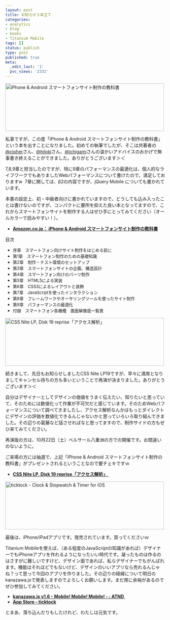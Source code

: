 ```yaml
---
layout: post
title: お知らせ３本立て
categories:
- analytics
- blog
- books
- Titanium Mobile
tags: []
status: publish
type: post
published: true
meta:
  _edit_last: '1'
  pvc_views: '2332'
---
```

<a href="http://www.amazon.co.jp/gp/product/4844362232/ref=as_li_ss_tl?ie=UTF8&amp;tag=warikiru-22&amp;linkCode=as2&amp;camp=247&amp;creative=7399&amp;creativeASIN=4844362232"><img title="iPhone &amp; Android スマートフォンサイト制作の教科書" src="http://t32k.me/mol/file/2011/09/info.jpg" alt="iPhone &amp; Android スマートフォンサイト制作の教科書" width="500" height="150" /></a>

私事ですが、この度「iPhone &amp; Android スマートフォンサイト制作の教科書」という本を出すことになりました。初めての執筆でしたが、そこは共著者の<a href="https://twitter.com/#!/cipher/">@cipher</a>さん、<a href="https://twitter.com/#!/hiloki/">@hiloki</a>さん、<a href="https://twitter.com/#!/ichigami/">@ichigami</a>さんの温かいアドバイスのおかげで無事書き終えることができました。ありがとうございます＞＜

7,8,9章と担当したのですが、特に9章のパフォーマンスの最適化は、個人的なライフワークでもありましたWebパフォーマンスについて書けたので、満足しておりますw  7章に関しては、β2の内容ですが、jQuery Mobile についても書かれています。

本書の設定上、初・中級者向けに書かれていますので、どうしても込み入ったことは書けないのですが、コンパクトに要所を抑えた良い本となってますので、これからスマートフォンサイトを制作する人はぜひ手にとってみてください（オールカラーで読みやすい！）。
<ul>
	<li><strong><a href="http://www.amazon.co.jp/gp/product/4844362232/ref=as_li_ss_tl?ie=UTF8&amp;tag=warikiru-22&amp;linkCode=as2&amp;camp=247&amp;creative=7399&amp;creativeASIN=4844362232">Amazon.co.jp： iPhone &amp; Android スマートフォンサイト制作の教科書</a></strong></li>
</ul>
<div><!--more--></div>
目次
<ul>
	<li><span style="font-size: small;">序章　スマートフォン向けサイト制作をはじめる前に</span></li>
	<li><span style="font-size: small;">第1章　スマートフォン制作のための基礎知識</span></li>
	<li><span style="font-size: small;">第2章　制作・テスト環境のセットアップ</span></li>
	<li><span style="font-size: small;">第3章　スマートフォンサイトの企画、構造設計</span></li>
	<li><span style="font-size: small;">第4章　スマートフォン向けのパーツ制作</span></li>
	<li><span style="font-size: small;">第5章　HTML5による実装</span></li>
	<li><span style="font-size: small;">第6章　CSS3によるレイアウトと装飾</span></li>
	<li><span style="font-size: small;">第7章　JavaScriptを使ったインタラクション</span></li>
	<li><span style="font-size: small;">第8章　フレームワークやオーサリングツールを使ったサイト制作</span></li>
	<li><span style="font-size: small;">第9章　パフォーマンスの最適化</span></li>
	<li><span style="font-size: small;">付録　スマートフォン各機種　画面解像度一覧表</span></li>
</ul>
<a href="http://lp19.cssnite.jp/reprise.html"><img class="alignnone size-full wp-image-3618" title="CSS Nite LP, Disk 19 reprise「アクセス解析」" src="http://t32k.me/mol/file/2011/09/info2.png" alt="CSS Nite LP, Disk 19 reprise「アクセス解析」" width="500" height="150" /></a>

続きまして、先日もお知らせしましたCSS Nite LP19ですが、早々に満席となりましてキャンセル待ちの方も多いということで再演が決まりました。ありがとうございます＞＜

自分はデザイナーとしてデザインの価値をうまく伝えたい、知りたいと思っていて、そのためには数値化って作業が不可欠だと感じています。そのためWebパフォーマンスについて調べてきましたし、アクセス解析なんかはもっとダイレクトにデザインの評価を数値化できるんじゃないかと思っていろいろ取り組んできました。その辺りの葛藤など話させればなと思ってますので、制作サイドの方もぜひ来てみてください。

再演版の方は、10月22日（土）ベルサール八重洲の方での開催です。お間違いのないように。

ご来場の方には抽選で、上記「iPhone &amp; Android スマートフォンサイト制作の教科書」がプレゼントされるということなので要チェキですｗ
<ul>
	<li><strong><a href="http://lp19.cssnite.jp/reprise.html">CSS Nite LP, Disk 19 reprise「アクセス解析」 </a></strong></li>
</ul>
<a href="http://ticktock.t32k.me/"><img class="alignnone size-full wp-image-3620" title="ticktock - Clock &amp; Stopwatch &amp; Timer for iOS " src="http://t32k.me/mol/file/2011/09/info3.jpg" alt="ticktock - Clock &amp; Stopwatch &amp; Timer for iOS " width="500" height="150" /></a>

最後は、iPhone/iPadアプリです。発売されています。買ってくださいｗ

Titanium Mobileを使えば、（ある程度のJavaScriptの知識があれば）デザイナーでもiPhoneアプリを作れるようになったいい時代です。凝ったものは作るのはさすがに難しいですけど、デザイン面であれば、私らデザイナーでもがんばれます。機能はそれほどでもないけど、デザインのいいアプリなら売れるんじゃね？って思って今回のアプリを作りました。その辺りの経緯について明日のkanazawa.jsで発表しますのでよろしくお願いします。まだ席に余裕があるのでぜひ参加してみてください。
<ul>
	<li><strong><a href="http://atnd.org/events/19252">kanazawa.js v1.6 - Mobile! Mobile! Mobile! - : ATND </a></strong></li>
	<li><strong><a href="http://itunes.apple.com/jp/app/ticktock/id464594372?mt=8">App Store - ticktock</a></strong></li>
</ul>
とまあ、落ち込んだりもしたけれど、わたしは元気です。
